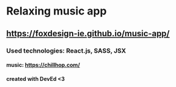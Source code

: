 

# Relaxing music app 
## https://foxdesign-ie.github.io/music-app/

### Used technologies: React.js, SASS, JSX

#### music: https://chillhop.com/
#### created with DevEd <3
